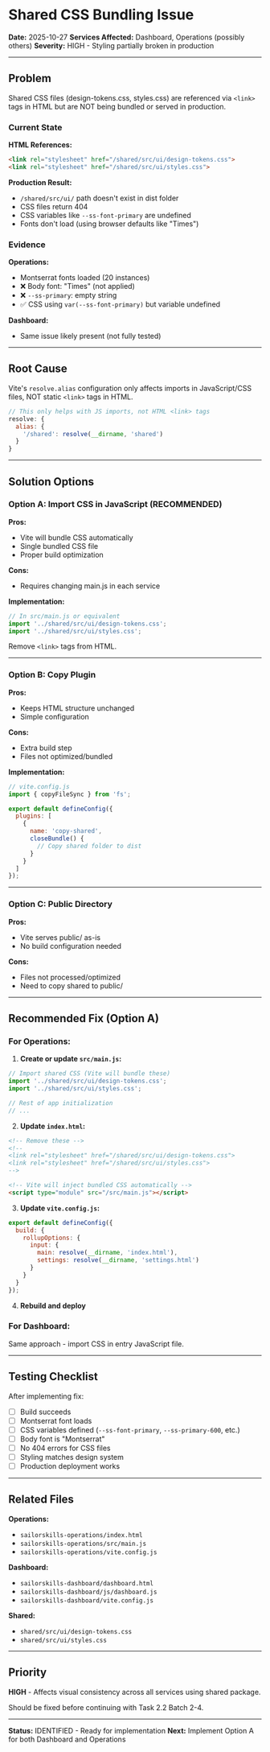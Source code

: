# Shared CSS Bundling Issue

**Date:** 2025-10-27
**Services Affected:** Dashboard, Operations (possibly others)
**Severity:** HIGH - Styling partially broken in production

---

## Problem

Shared CSS files (design-tokens.css, styles.css) are referenced via `<link>` tags in HTML but are NOT being bundled or served in production.

### Current State

**HTML References:**
```html
<link rel="stylesheet" href="/shared/src/ui/design-tokens.css">
<link rel="stylesheet" href="/shared/src/ui/styles.css">
```

**Production Result:**
- `/shared/src/ui/` path doesn't exist in dist folder
- CSS files return 404
- CSS variables like `--ss-font-primary` are undefined
- Fonts don't load (using browser defaults like "Times")

### Evidence

**Operations:**
-  Montserrat fonts loaded (20 instances)
- ❌ Body font: "Times" (not applied)
- ❌ `--ss-primary`: empty string
- ✅ CSS using `var(--ss-font-primary)` but variable undefined

**Dashboard:**
- Same issue likely present (not fully tested)

---

## Root Cause

Vite's `resolve.alias` configuration only affects imports in JavaScript/CSS files, NOT static `<link>` tags in HTML.

```javascript
// This only helps with JS imports, not HTML <link> tags
resolve: {
  alias: {
    '/shared': resolve(__dirname, 'shared')
  }
}
```

---

## Solution Options

### Option A: Import CSS in JavaScript (RECOMMENDED)

**Pros:**
- Vite will bundle CSS automatically
- Single bundled CSS file
- Proper build optimization

**Cons:**
- Requires changing main.js in each service

**Implementation:**
```javascript
// In src/main.js or equivalent
import '../shared/src/ui/design-tokens.css';
import '../shared/src/ui/styles.css';
```

Remove `<link>` tags from HTML.

---

### Option B: Copy Plugin

**Pros:**
- Keeps HTML structure unchanged
- Simple configuration

**Cons:**
- Extra build step
- Files not optimized/bundled

**Implementation:**
```javascript
// vite.config.js
import { copyFileSync } from 'fs';

export default defineConfig({
  plugins: [
    {
      name: 'copy-shared',
      closeBundle() {
        // Copy shared folder to dist
      }
    }
  ]
});
```

---

### Option C: Public Directory

**Pros:**
- Vite serves public/ as-is
- No build configuration needed

**Cons:**
- Files not processed/optimized
- Need to copy shared to public/

---

## Recommended Fix (Option A)

### For Operations:

1. **Create or update `src/main.js`:**
```javascript
// Import shared CSS (Vite will bundle these)
import '../shared/src/ui/design-tokens.css';
import '../shared/src/ui/styles.css';

// Rest of app initialization
// ...
```

2. **Update `index.html`:**
```html
<!-- Remove these -->
<!--
<link rel="stylesheet" href="/shared/src/ui/design-tokens.css">
<link rel="stylesheet" href="/shared/src/ui/styles.css">
-->

<!-- Vite will inject bundled CSS automatically -->
<script type="module" src="/src/main.js"></script>
```

3. **Update `vite.config.js`:**
```javascript
export default defineConfig({
  build: {
    rollupOptions: {
      input: {
        main: resolve(__dirname, 'index.html'),
        settings: resolve(__dirname, 'settings.html')
      }
    }
  }
});
```

4. **Rebuild and deploy**

### For Dashboard:

Same approach - import CSS in entry JavaScript file.

---

## Testing Checklist

After implementing fix:

- [ ] Build succeeds
- [ ] Montserrat font loads
- [ ] CSS variables defined (`--ss-font-primary`, `--ss-primary-600`, etc.)
- [ ] Body font is "Montserrat"
- [ ] No 404 errors for CSS files
- [ ] Styling matches design system
- [ ] Production deployment works

---

## Related Files

**Operations:**
- `sailorskills-operations/index.html`
- `sailorskills-operations/src/main.js`
- `sailorskills-operations/vite.config.js`

**Dashboard:**
- `sailorskills-dashboard/dashboard.html`
- `sailorskills-dashboard/js/dashboard.js`
- `sailorskills-dashboard/vite.config.js`

**Shared:**
- `shared/src/ui/design-tokens.css`
- `shared/src/ui/styles.css`

---

## Priority

**HIGH** - Affects visual consistency across all services using shared package.

Should be fixed before continuing with Task 2.2 Batch 2-4.

---

**Status:** IDENTIFIED - Ready for implementation
**Next:** Implement Option A for both Dashboard and Operations
